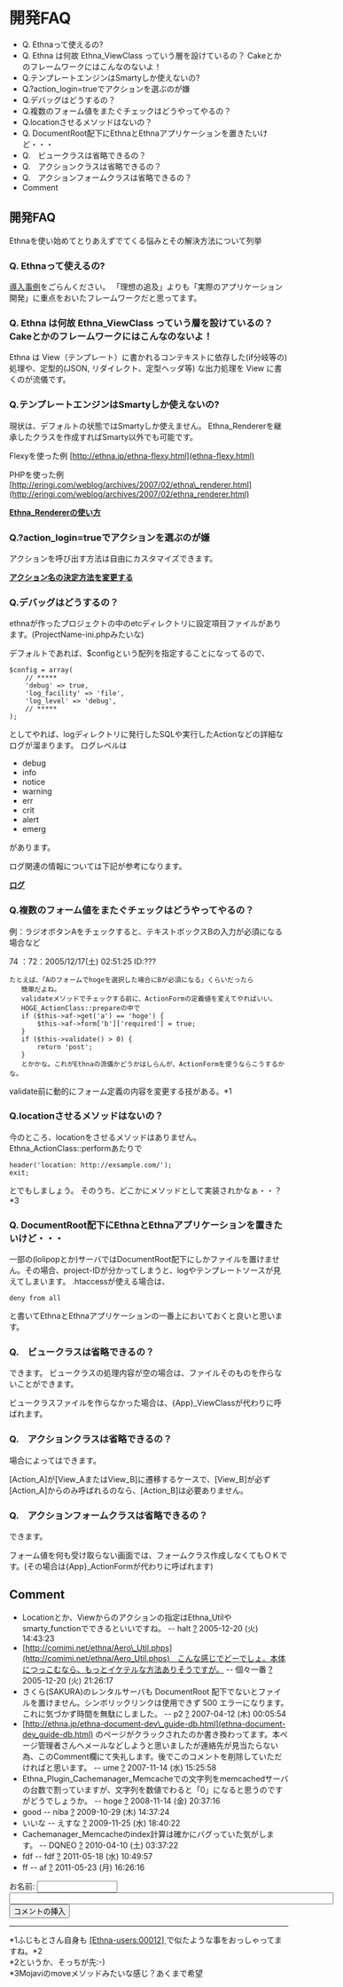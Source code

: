 # 開発FAQ
  - Q. Ethnaって使えるの? 
  - Q. Ethna は何故 Ethna\_ViewClass っていう層を設けているの？ Cakeとかのフレームワークにはこんなのないよ！ 
  - Q.テンプレートエンジンはSmartyしか使えないの? 
  - Q.?action\_login=trueでアクションを選ぶのが嫌 
  - Q.デバッグはどうするの？ 
  - Q.複数のフォーム値をまたぐチェックはどうやってやるの？ 
  - Q.locationさせるメソッドはないの？ 
  - Q. DocumentRoot配下にEthnaとEthnaアプリケーションを置きたいけど・・・ 
  - Q.　ビュークラスは省略できるの？ 
  - Q.　アクションクラスは省略できるの？ 
  - Q.　アクションフォームクラスは省略できるの？ 
- Comment 

## 開発FAQ

Ethnaを使い始めてとりあえずでてくる悩みとその解決方法について列挙

### Q. Ethnaって使えるの?

[導入事例](ethna-about-cases.html "ethna-about-cases (194d)")をごらんください。 「理想の追及」よりも「実際のアプリケーション開発」に重点をおいたフレームワークだと思ってます。

### Q. Ethna は何故 Ethna\_ViewClass っていう層を設けているの？ Cakeとかのフレームワークにはこんなのないよ！

Ethna は View（テンプレート）に書かれるコンテキストに依存した(if分岐等の)処理や、定型的(JSON, リダイレクト、定型ヘッダ等) な出力処理を View に書くのが流儀です。

### Q.テンプレートエンジンはSmartyしか使えないの?

現状は、デフォルトの状態ではSmartyしか使えません。 Ethna\_Rendererを継承したクラスを作成すればSmarty以外でも可能です。

Flexyを使った例 [http://ethna.jp/ethna-flexy.html](ethna-flexy.html)

PHPを使った例 [http://eringi.com/weblog/archives/2007/02/ethna\_renderer.html](http://eringi.com/weblog/archives/2007/02/ethna_renderer.html)

**[Ethna\_Rendererの使い方](ethna-document-dev_guide-renderer.html)**

### Q.?action\_login=trueでアクションを選ぶのが嫌

アクションを呼び出す方法は自由にカスタマイズできます。

**[アクション名の決定方法を変更する](ethna-document-dev_guide-action-formname.html "ethna-document-dev\_guide-action-formname (1026d)")**

### Q.デバッグはどうするの？

ethnaが作ったプロジェクトの中のetcディレクトリに設定項目ファイルがあります。(ProjectName-ini.phpみたいな)

デフォルトであれば、$configという配列を指定することになってるので、

    $config = array(
    	// *****
    	'debug'	=> true,
    	'log_facility' => 'file',
    	'log_level' => 'debug',
    	// *****
    );

としてやれば、logディレクトリに発行したSQLや実行したActionなどの詳細なログが溜まります。 ログレベルは

- debug
- info
- notice
- warning
- err
- crit
- alert
- emerg

があります。

ログ関連の情報については下記が参考になります。

**[ログ](ethna-document-dev_guide-log.html "ethna-document-dev\_guide-log (874d)")**

### Q.複数のフォーム値をまたぐチェックはどうやってやるの？

例：ラジオボタンAをチェックすると、テキストボックスBの入力が必須になる場合など

74 ：72：2005/12/17(土) 02:51:25 ID:???

    たとえば、「Aのフォームでhogeを選択した場合にBが必須になる」くらいだったら
       簡単だよね。
       validateメソッドでチェックする前に、ActionFormの定義値を変えてやればいい。
       HOGE_ActionClass::prepareの中で
       if ($this->af->get('a') == 'hoge') {
           $this->af->form['b']['required'] = true;
       } 
       if ($this->validate() > 0) {
           return 'post';
       } 
       とかかな。これがEthnaの流儀かどうかはしらんが、ActionFormを使うならこうするかな。

validate前に動的にフォーム定義の内容を変更する技がある。\*1

### Q.locationさせるメソッドはないの？

今のところ、locationをさせるメソッドはありません。 Ethna\_ActionClass::performあたりで

    header('location: http://exsample.com/');
    exit;

とでもしましょう。 そのうち、どこかにメソッドとして実装されかなぁ・・？\*3

### Q. DocumentRoot配下にEthnaとEthnaアプリケーションを置きたいけど・・・

一部の(lolipopとか)サーバではDocumentRoot配下にしかファイルを置けません。その場合、project-IDが分かってしまうと、logやテンプレートソースが見えてしまいます。 .htaccessが使える場合は、

    deny from all

と書いてEthnaとEthnaアプリケーションの一番上においておくと良いと思います。

### Q.　ビュークラスは省略できるの？

できます。 ビュークラスの処理内容が空の場合は、ファイルそのものを作らないことができます。

ビュークラスファイルを作らなかった場合は、{App}\_ViewClassが代わりに呼ばれます。

### Q.　アクションクラスは省略できるの？

場合によってはできます。

[Action\_A]が[View\_AまたはView\_B]に遷移するケースで、[View\_B]が必ず[Action\_A]からのみ呼ばれるのなら、[Action\_B]は必要ありません。

### Q.　アクションフォームクラスは省略できるの？

できます。

フォーム値を何も受け取らない画面では、フォームクラス作成しなくてもＯＫです。(その場合は{App}\_ActionFormが代わりに呼ばれます)

## Comment

- Locationとか、Viewからのアクションの指定はEthna\_Utilやsmarty\_functionでできるといいですね。 -- halt [?](cmd=edit&page=halt&refer=ethna-document-faq-dev_guide_faq.html) 2005-12-20 (火) 14:43:23
- [http://comimi.net/ethna/Aero\_Util.phps](http://comimi.net/ethna/Aero_Util.phps)　こんな感じでどーでしょ。本体につっこむなら、もっとイケテルな方法ありそうですが。 -- 個々一番 [?](cmd=edit&page=%B8%C4%A1%B9%B0%EC%C8%D6&refer=ethna-document-faq-dev_guide_faq.html) 2005-12-20 (火) 21:26:17
- さくら(SAKURA)のレンタルサーバも DocumentRoot 配下でないとファイルを置けません。シンボリックリンクは使用できず 500 エラーになります。これに気づかず時間を無駄にしました。 -- p2 [?](cmd=edit&page=p2&refer=ethna-document-faq-dev_guide_faq.html) 2007-04-12 (木) 00:05:54
- [http://ethna.jp/ethna-document-dev\_guide-db.html](ethna-document-dev_guide-db.html) のページがクラックされたのか書き換わってます。本ページ管理者さんへメールなどしようと思いましたが連絡先が見当たらない為、このComment欄にて失礼します。後でこのコメントを削除していただければと思います。 -- ume [?](cmd=edit&page=ume&refer=ethna-document-faq-dev_guide_faq.html) 2007-11-14 (水) 15:25:58
- Ethna\_Plugin\_Cachemanager\_Memcacheでの文字列をmemcachedサーバの台数で割っていますが、文字列を数値でわると「0」になると思うのですがどうでしょうか。 -- hoge [?](cmd=edit&page=hoge&refer=ethna-document-faq-dev_guide_faq.html) 2008-11-14 (金) 20:37:16
- good -- niba [?](cmd=edit&page=niba&refer=ethna-document-faq-dev_guide_faq.html) 2009-10-29 (木) 14:37:24
- いいな -- えすな [?](cmd=edit&page=%A4%A8%A4%B9%A4%CA&refer=ethna-document-faq-dev_guide_faq.html) 2009-11-25 (水) 18:40:22
- Cachemanager\_Memcacheのindex計算は確かにバグっていた気がします。 -- DQNEO [?](cmd=edit&page=DQNEO&refer=ethna-document-faq-dev_guide_faq.html) 2010-04-10 (土) 03:37:22
- fdf -- fdf [?](cmd=edit&page=fdf&refer=ethna-document-faq-dev_guide_faq.html) 2011-05-18 (水) 10:49:57
- ff -- af [?](cmd=edit&page=af&refer=ethna-document-faq-dev_guide_faq.html) 2011-05-23 (月) 16:26:16
  
<form action="http://ethna.jp/index.php" method="post"> 
<div><input type="hidden" name="encode_hint" value="ぷ"></div>
 <div>
  <input type="hidden" name="plugin" value="comment">
  <input type="hidden" name="refer" value="ethna-document-faq-dev_guide_faq">
  <input type="hidden" name="comment_no" value="0">
  <input type="hidden" name="nodate" value="0">
  <input type="hidden" name="above" value="1">
  <input type="hidden" name="digest" value="a251531a610be6805025f9f16875ecb2">
  <label for="_p_comment_name_0">お名前: </label><input type="text" name="name" id="_p_comment_name_0" size="15">

  <input type="text" name="msg" id="_p_comment_comment_0" size="70">
  <input type="submit" name="comment" value="コメントの挿入">
 </div>
</form>

* * *
\*1ふじもとさん自身も [[Ethna-users:00012] ](http://ml.ethna.jp/pipermail/users/2005-March/000012.html)で似たような事をおっしゃってますね。\*2  
\*2というか、そっちが先:-)   
\*3Mojaviのmoveメソッドみたいな感じ？あくまで希望  

